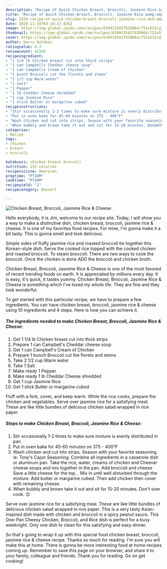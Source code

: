```yaml
---
description: "Recipe of Quick Chicken Breast, Broccoli, Jasmine Rice &amp;amp; Cheese"
title: "Recipe of Quick Chicken Breast, Broccoli, Jasmine Rice &amp;amp; Cheese"
slug: 2335-recipe-of-quick-chicken-breast-broccoli-jasmine-rice-and-amp-cheese
date: 2020-11-18T03:18:17.835Z
image: https://img-global.cpcdn.com/recipes/6349135427928064/751x532cq70/chicken-breast-broccoli-jasmine-rice-cheese-recipe-main-photo.jpg
thumbnail: https://img-global.cpcdn.com/recipes/6349135427928064/751x532cq70/chicken-breast-broccoli-jasmine-rice-cheese-recipe-main-photo.jpg
cover: https://img-global.cpcdn.com/recipes/6349135427928064/751x532cq70/chicken-breast-broccoli-jasmine-rice-cheese-recipe-main-photo.jpg
author: Harry Baldwin
ratingvalue: 4.3
reviewcount: 43326
recipeingredient:
- "1 1/4 lb Chicken breast cut into thick strips"
- "1 can Campbells Cheddar cheese soup"
- "1 can Campbells Cream of Chicken"
- "1 bunch Broccoli cut the florets and stems"
- "2 1/2 cup Warm water"
- "1 Salt"
- "1 Pepper"
- "1 lb Cheddar Cheese shredded"
- "1 cup Jasmine Rice"
- "1 stick Butter or margarine cubed"
recipeinstructions:
- "Stir occasionally 1-2 times to make sure mixture is evenly distributed in pan"
- "Put in oven bake for 45-60 minutes on 375 - 400°F"
- "Wash chicken and cut into strips. Season with your favorite seasoning. ie: Tony&#39;s Cajun Seasoning. Combine all ingredients in a casserole dish or aluminum pan. Take the rice, water, creams of chicken and Cheever cheese soups and mix together in the pan. Add broccoli and cheese Save a little cheese for the top. . Mix in until well disturbed through the mixture. Add butter or margarine cubed. Then add chicken then  cover with remaining cheese."
- "When bubbly and brown take it out and sit for 15-20 minutes. Don&#39;t over cook. 😉"
categories:
- Recipe
tags:
- chicken
- breast
- broccoli

katakunci: chicken breast broccoli 
nutrition: 253 calories
recipecuisine: American
preptime: "PT18M"
cooktime: "PT49M"
recipeyield: "2"
recipecategory: Dessert

---
```



![Chicken Breast, Broccoli, Jasmine Rice &amp; Cheese](https://img-global.cpcdn.com/recipes/6349135427928064/751x532cq70/chicken-breast-broccoli-jasmine-rice-cheese-recipe-main-photo.jpg)

Hello everybody, it is Jim, welcome to our recipe site. Today, I will show you a way to make a distinctive dish, chicken breast, broccoli, jasmine rice &amp; cheese. It is one of my favorites food recipes. For mine, I'm gonna make it a bit tasty. This is gonna smell and look delicious.

Simple sides of fluffy jasmine rice and roasted broccoli tie together this Korean-style dish. Serve the cooked rice topped with the cooked chicken and roasted broccoli. To steam broccoli: There are two ways to cook the broccoli. Once the chicken is done ADD the broccoli and chicken broth.

Chicken Breast, Broccoli, Jasmine Rice &amp; Cheese is one of the most favored of recent trending foods on earth. It is appreciated by millions every day. It is easy, it's quick, it tastes yummy. Chicken Breast, Broccoli, Jasmine Rice &amp; Cheese is something which I've loved my whole life. They are fine and they look wonderful.


To get started with this particular recipe, we have to prepare a few ingredients. You can have chicken breast, broccoli, jasmine rice &amp; cheese using 10 ingredients and 4 steps. Here is how you can achieve it.

<!--inarticleads1-->

##### The ingredients needed to make Chicken Breast, Broccoli, Jasmine Rice &amp; Cheese:

1. Get 1 1/4 lb Chicken breast cut into thick strips
1. Prepare 1 can Campbell&#39;s Cheddar cheese soup
1. Get 1 can Campbell&#39;s Cream of Chicken
1. Prepare 1 bunch Broccoli cut the florets and stems
1. Take 2 1/2 cup Warm water
1. Take 1 Salt
1. Make ready 1 Pepper
1. Make ready 1 lb Cheddar Cheese shredded
1. Get 1 cup Jasmine Rice
1. Get 1 stick Butter or margarine cubed


Fluff with a fork, cover, and keep warm. While the rice cooks, prepare the chicken and vegetables. Serve over jasmine rice for a satisfying meal. These are like little bundles of delicious chicken salad wrapped in rice paper. 

<!--inarticleads2-->

##### Steps to make Chicken Breast, Broccoli, Jasmine Rice &amp; Cheese:

1. Stir occasionally 1-2 times to make sure mixture is evenly distributed in pan
1. Put in oven bake for 45-60 minutes on 375 - 400°F
1. Wash chicken and cut into strips. Season with your favorite seasoning. ie: Tony&#39;s Cajun Seasoning. Combine all ingredients in a casserole dish or aluminum pan. Take the rice, water, creams of chicken and Cheever cheese soups and mix together in the pan. Add broccoli and cheese Save a little cheese for the top. . Mix in until well disturbed through the mixture. Add butter or margarine cubed. Then add chicken then  cover with remaining cheese.
1. When bubbly and brown take it out and sit for 15-20 minutes. Don&#39;t over cook. 😉


Serve over jasmine rice for a satisfying meal. These are like little bundles of delicious chicken salad wrapped in rice paper. This is a very tasty Asian-inspired dish made with chicken and broccoli in a spicy peanut sauce. This One-Pan Cheesy Chicken, Broccoli, and Rice dish is perfect for a busy weeknight. Only one dish to clean for this satisfying and easy dinner. 

So that's going to wrap it up with this special food chicken breast, broccoli, jasmine rice &amp; cheese recipe. Thanks so much for reading. I'm sure you will make this at home. There is gonna be more interesting food at home recipes coming up. Remember to save this page on your browser, and share it to your family, colleague and friends. Thank you for reading. Go on get cooking!
